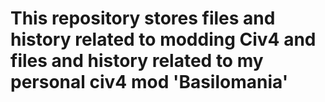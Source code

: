 # This repository stores files and history related to modding Civ4 and files and history related to my personal civ4 mod 'Basilomania'
